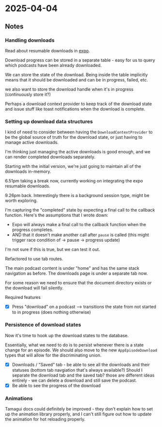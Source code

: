 # 2025-04-04

## Notes

### Handling downloads

Read about resumable downloads in [expo](https://docs.expo.dev/versions/latest/sdk/filesystem/).

Download progress can be stored in a separate table - easy for
us to query which podcasts have been already downloaded.

We can store the state of the download.
Being inside the table implicitly means that it should be downloaded
and can be in progress, failed, etc.

we also want to store the download handle when it's in progress (continuously store it?)

Perhaps a download context provider to keep track of the download state
and issue stuff like toast notifications when the download is complete.

### Setting up download data structures

I kind of need to consider between having the `DownloadContextProvider` to be the global source of truth for the download state, or just having to manage active downloads.

I'm thinking just managing the active downloads is good enough, and we can render completed downloads separately.

Starting with the initial version, we're just going to maintain all of the downloads in-memory.

6.51pm taking a break now, currently working on integrating the expo resumable
downloads.

9.26pm  back.
Interestingly there is a background session type, might be worth exploring.

I'm capturing the "completed" state by expecting a final call to the callback function.
Here's the assumptions that I wrote down:

- Expo will always make a final call to the callback function when the progress completes.
- AND that it doesn't make another call after `pause` is called (this might trigger race condition
  of -> pause -> progress update)

I'm not sure if this is true, but we can test it out.

Refactored to use tab routes.

The main podcast content is under "home" and has the same stack navigation
as before.
The downloads page is under a separate tab now.

For some reason we need to ensure that the document directory exists or the download
will fail silently.

Required features

- [x] Press "download" on a podcast --> transitions the state from not started to in progress (does nothing otherwise)

### Persistence of download states

Now it's time to hook up the download states to the database.

Essentially, what we need to do is to persist whenever there is
a state change for an episode.
We should also move to the new `AppEpisodeDownload` types that
will allow for the discriminating union.

- [x] Downloads / "Saved" tab - be able to see all the downloads and their statuses (bottom tab navgiation that's always available?)
    Should I separate the download tab and the saved tab? those are different ideas entirely - we can delete a download and still save the podcast.
- [x] Be able to see the progress of the download

### Animations

Tamagui docs could definitely be improved - they don't explain how to
set up the animation library properly, and I can't still figure out
how to update the animation for hot reloading properly.
